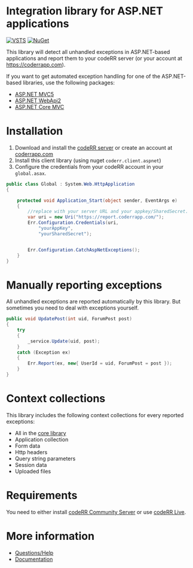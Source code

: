 Integration library for ASP.NET applications
============================================

[![VSTS](https://1tcompany.visualstudio.com/_apis/public/build/definitions/75570083-b1ef-4e78-88e2-5db4982f756c/14/badge)]() [![NuGet](https://img.shields.io/nuget/dt/codeRR.Client.AspNet.svg?style=flat-square)]()

This library will detect all unhandled exceptions in ASP.NET-based applications and report them to your codeRR server (or your account at https://coderrapp.com).

If you want to get automated exception handling for one of the ASP.NET-based libraries, use the following packages:

* [ASP.NET MVC5](https://github.com/coderrapp/coderr.client.aspnet.mvc5)
* [ASP.NET WebApi2](https://github.com/coderrapp/coderr.client.aspnet.webapi2)
* [ASP.NET Core MVC](https://www.nuget.org/packages/codeRR.Client.AspNetCore.Mvc/)

# Installation

1. Download and install the [codeRR server](https://github.com/coderrapp/coderr.server) or create an account at [coderrapp.com](https://coderrapp.com)
2. Install this client library (using nuget `coderr.client.aspnet`)
3. Configure the credentials from your codeRR account in your `global.asax`.

```csharp
public class Global : System.Web.HttpApplication
{

	protected void Application_Start(object sender, EventArgs e)
	{
		//replace with your server URL and your appkey/SharedSecret.
		var uri = new Uri("https://report.coderrapp.com/");
		Err.Configuration.Credentials(uri,
			"yourAppKey",
			"yourSharedSecret");


		Err.Configuration.CatchAspNetExceptions();
	}
}
```

# Manually reporting exceptions

All unhandled exceptions are reported automatically by this library. 
But sometimes you need to deal with exceptions yourself. 

```csharp
public void UpdatePost(int uid, ForumPost post)
{
	try
	{
		_service.Update(uid, post);
	}
	catch (Exception ex)
	{
		Err.Report(ex, new{ UserId = uid, ForumPost = post });
	}
}
```


# Context collections

This library includes the following context collections for every reported exceptions:

* All in the [core library](https://github.com/coderrapp/coderr.client)
* Application collection
* Form data
* Http headers
* Query string parameters
* Session data
* Uploaded files

# Requirements

You need to either install [codeRR Community Server](https://github.com/coderrapp/coderr.server) or use [codeRR Live](https://coderrapp.com/live).

# More information

* [Questions/Help](http://discuss.coderrapp.com)
* [Documentation](https://coderrapp.com/documentation/client/libraries/aspnet/)
